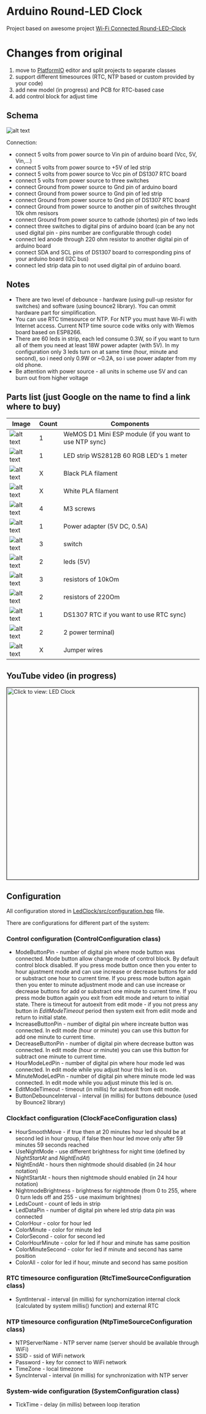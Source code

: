 ﻿# Arduino Round-LED Clock 
 Project based on awesome project <a href="https://github.com/leonvandenbeukel/Round-LED-Clock">Wi-Fi Connected Round-LED-Clock</a>
 
 # Changes from original
 1) move to <a href="https://platformio.org">PlatformIO</a> editor and split projects to separate classes
 2) support different timesources (RTC, NTP based or custom provided by your code)
 3) add new model (in progress) and PCB for RTC-based case
 4) add control block for adjust time
  
 ## Schema
 
 ![alt text](docs/readme_assets/schema.png) 
 
 Connection:
 * connect 5 volts from power source to Vin pin of arduino board (Vcc, 5V, Vin,...)
 * connect 5 volts from power source to +5V of led strip
 * connect 5 volts from power source to Vcc pin of DS1307 RTC board
 * connect 5 volts from power source to three switches
 * connect Ground from power source to Gnd pin of arduino board
 * connect Ground from power source to Gnd pin of led strip
 * connect Ground from power source to Gnd pin of DS1307 RTC board
 * connect Ground from power source to another pin of switches throught 10k ohm resisors
 * connect Ground from power source to cathode (shortes) pin of two leds
 * connect three switches to digital pins of arduino board (can be any not used digital pin - pins number are configurable through code)
 * connect led anode through 220 ohm resistor to another digital pin of arduino board
 * connect SDA and SCL pins of DS1307 board to corresponding pins of your arduino board (I2C bus)
 * connect led strip data pin to not used digital pin of arduino board.  

## Notes

* There are two level of debounce - hardware (using pull-up resistor for switches) and software (using bounce2 library). You can ommit hardware part for simplification.
* You can use RTC timesource or NTP. For NTP you must have Wi-Fi with Internet access. Current NTP time source code witks only with Wemos board based on ESP8266.
* There are 60 leds in strip, each led consume 0.3W, so if you want to turn all of them you need at least 18W power adapter (with 5V). In my configuration only 3 leds turn on at same time (hour, minute and second), so i need only 0.9W or ~0.2A, so i use power adapter from my old phone.
* Be attention with power source - all units in scheme use 5V and can burn out from higher voltage
  
## Parts list (just Google on the name to find a link where to buy)

| Image | Count | Components|
| ------|-------|------|
| ![alt text](docs/readme_assets/wemos.png) | 1 |WeMOS D1 Mini ESP module (if you want to use NTP sync) |
| ![alt text](docs/readme_assets/ledstrip.png) | 1 |LED strip WS2812B 60 RGB LED's 1 meter           |
| ![alt text](docs/readme_assets/filament_black.png) | X | Black PLA filament                        |
| ![alt text](docs/readme_assets/filament_white.png) | X | White PLA filament                        |
| ![alt text](docs/readme_assets/screw.png) | 4 | M3 screws                                          |
| ![alt text](docs/readme_assets/power_adapter.png)  | 1| Power adapter (5V DC, 0.5A)                |
| ![alt text](docs/readme_assets/switch.png) | 3 | switch                                            |
| ![alt text](docs/readme_assets/led.png) | 2 | leds (5V)                                            |
| ![alt text](docs/readme_assets/resistor_10kohm.png) | 3 | resistors of 10kOm                       |
| ![alt text](docs/readme_assets/resistor_220ohm.png) | 2 | resistors of 220Om                       |
| ![alt text](docs/readme_assets/ds1307.png) | 1 | DS1307 RTC if you want to use RTC sync)           |
| ![alt text](docs/readme_assets/terminal.png) | 2 | 2 power terminal)                               |
| ![alt text](docs/readme_assets/wires.png) | X | Jumper wires                                       |


## YouTube video (in progress)

<a href="https://youtu.be/Z4b4v84smpg" target="_blank"><img src="https://img.youtube.com/vi/Z4b4v84smpg/0.jpg" 
alt="Click to view: LED Clock" width="500" border="1" /></a>

## Configuration

All configuration stored in [LedClock/src/configuration.hpp](LedClock/src/configuration.hpp) file.

There are configurations for different part of the system:

### Control configuration (ControlConfiguration class)

* ModeButtonPin - number of digital pin where mode button was connected. Mode button allow change mode of control block. By default control block disabled. If you press mode button once then you enter to hour ajustment mode and can use increase or decrease buttons for add or substract one hour to current time. If you press mode button again then you enter to minute adjustment mode and can use increase or decrease buttons for add or substract one minute to current time. If you press mode button again you exit from edit mode and return to initial state. There is timeout for autoexit from edit mode - if you not press any button in *EditModeTimeout* period then system exit from ediit mode and return to initial state.
* IncreaseButtonPin - number of digital pin where increate button was connected. In edit mode (hour or minute) you can use this button for add one minute to current time.
* DecreaseButtonPin - number of digital pin where decrease button was connected. In edit mode (hour or minute) you can use this button for subtract one minute to current time.
* HourModeLedPin - number of digital pin where hour mode led was connected. In edit mode while you adjust hour this led is on.
* MinuteModeLedPin - number of digital pin where minute mode led was connected. In edit mode while you adjust minute this led is on.
* EditModeTimeout - timeout (in millis) for autoexit from edit mode.
* ButtonDebounceInterval - interval (in millis) for buttons debounce (used by Bounce2 library)

### Clockfact configuration (ClockFaceConfiguration class)

* HourSmoothMove - if true then at 20 minutes hour led should be at second led in hour group, if false then hour led move only after 59 minutes 59 seconds reached
* UseNightMode - use different brightness for night time (defined by *NightStartAt* and *NightEndAt*)
* NightEndAt - hours then nightmode should disabled (in 24 hour notation)
* NightStartAt - hours then nightmode should enabled (in 24 hour notation)
* NightmodeBrightness - brightness for nightmode (from 0 to 255, where 0 turn leds off and 255 - use maximum brightnes)
* LedsCount - count of leds in strip
* LedDataPin - number of digital pin where led strip data pin was connected
* ColorHour - color for hour led
* ColorMinute - color for minute led
* ColorSecond - color for second led
* ColorHourMinute - color for led if hour and minute has same position
* ColorMinuteSecond - color for led if minute and second has same position
* ColorAll - color for led if hour, minute and second has same position

### RTC timesource configuration (RtcTimeSourceConfiguration class)

* SyntInterval - interval (in millis) for synchornization internal clock (calculated by system millis() function) and external RTC

### NTP timesource configuration (NtpTimeSourceConfiguration class)

* NTPServerName - NTP server name (server should be available through WiFi)
* SSID - ssid of WiFi network
* Password - key for connect to WiFi network
* TimeZone - local timezone 
* SyncInterval - interval (in millis) for synchronization with NTP server 

### System-wide configuration (SystemConfiguration class)

* TickTime - delay (in millis) between loop iteration
